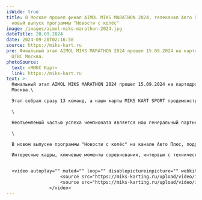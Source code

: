 ```yaml
---
isWide: true
title: В Москве прошел финал AIMOL MIKS MARATHON 2024, телеканал Авто Плюс,
  новый выпуск программы "Новости с колёс"
image: /images/aimol-miks-marathon-2024.jpg
dateTitle: 20.09.2024
date: 2024-09-20T02:16:58
source: https://miks-kart.ru
pre: Финальный этап AIMOL MIKS MARATHON 2024 прошел 15.09.2024 на картодроме
  ЦТВС Москва.
photoSource:
  text: «МИКС Карт»
  link: https://miks-kart.ru
text: >-
  Финальный этап AIMOL MIKS MARATHON 2024 прошел 15.09.2024 на картодроме ЦТВС
  Москва.\

  Этап собрал сразу 13 команд, а наши карты MIKS KART SPORT продемонстрировали исключительную выносливость и надежность, выдержав невероятную нагрузку. За время гонки пилоты преодолели более 1500 км, а максимальная скорость достигла 90 км/ч! Под палящим солнцем и в условиях ночной езды техника не подвела ни на минуту, подтверждая высокое качество и мощность.\

  \

  Неотъемлемой частью успеха чемпионата является наш генеральный партнер, компания @aimol_russia. AIMOL — это производитель премиальных моторных масел и смазочных материалов, который зарекомендовал себя как надежный партнер в экстремальных условиях автоспорта. С более чем 1000 наименований продуктов, AIMOL предлагает решения для всех отраслей промышленности, включая технику, которая участвует в наших соревнованиях.\

  \

  В новом выпуске программы "Новости с колёс" на канале Авто Плюс, подробности о том, как прошел финальный этап командного чемпионата на выносливость AIMOL MIKS MARATHON 2024.\

  Интересные кадры, ключевые моменты соревнования, интервью с техническим директором - ждёт Вас в выпуске!


  <video autoplay="" muted="" loop="" disablepictureinpicture="" webkit-playsinline="" playsinline="" pip="false" poster="/local/templates/new/images/pic/bg_main.jpg" style="width: 1334.03px; min-width: 0px; height: 750.391px; min-height: 0px;">
  					<source src="https://miks-karting.ru/upload/video/intro.webm" type="video/webm">
  					<source src="https://miks-karting.ru/upload/video/intro.mp4" type="video/mp4">
  				</video>
---
```

